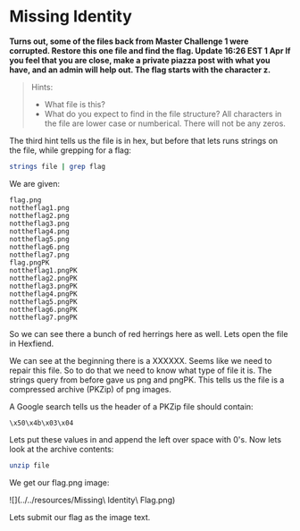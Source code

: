 <h1>Missing Identity</h1>
<b>Turns out, some of the files back from Master Challenge 1 were corrupted. Restore this one file and find the flag. Update 16:26 EST 1 Apr If you feel that you are close, make a private piazza post with what you have, and an admin will help out. The flag starts with the character z.</b>

>Hints:
>
>- What file is this?
>- What do you expect to find in the file structure?
>All characters in the file are lower case or numberical. There will not be any zeros.

The third hint tells us the file is in hex, but before that lets runs strings on the file, while grepping for a flag:

```bash
strings file | grep flag
```

We are given:

```
flag.png
nottheflag1.png
nottheflag2.png
nottheflag3.png
nottheflag4.png
nottheflag5.png
nottheflag6.png
nottheflag7.png
flag.pngPK
nottheflag1.pngPK
nottheflag2.pngPK
nottheflag3.pngPK
nottheflag4.pngPK
nottheflag5.pngPK
nottheflag6.pngPK
nottheflag7.pngPK
```

So we can see there a bunch of red herrings here as well. Lets open the file in Hexfiend.

We can see at the beginning there is a XXXXXX. Seems like we need to repair this file. So to do that we need to know what type of file it is. The strings query from before gave us png and pngPK. This tells us the file is a compressed archive (PKZip) of png images. 

A Google search tells us the header of a PKZip file should contain:

```
\x50\x4b\x03\x04
```

Lets put these values in and append the left over space with 0's. Now lets look at the archive contents: 

```bash
unzip file
```

We get our flag.png image:

![](../../resources/Missing\ Identity\ Flag.png)

Lets submit our flag as the image text.
